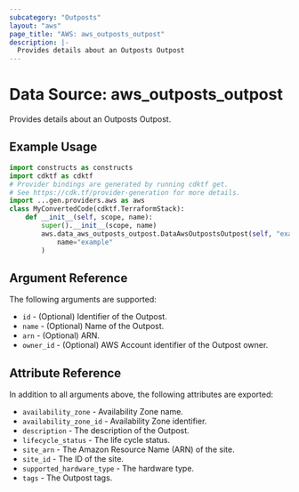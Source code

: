 ```yaml
---
subcategory: "Outposts"
layout: "aws"
page_title: "AWS: aws_outposts_outpost"
description: |-
  Provides details about an Outposts Outpost
---
```


# Data Source: aws_outposts_outpost

Provides details about an Outposts Outpost.

## Example Usage

```python
import constructs as constructs
import cdktf as cdktf
# Provider bindings are generated by running cdktf get.
# See https://cdk.tf/provider-generation for more details.
import ...gen.providers.aws as aws
class MyConvertedCode(cdktf.TerraformStack):
    def __init__(self, scope, name):
        super().__init__(scope, name)
        aws.data_aws_outposts_outpost.DataAwsOutpostsOutpost(self, "example",
            name="example"
        )
```

## Argument Reference

The following arguments are supported:

* `id` - (Optional) Identifier of the Outpost.
* `name` - (Optional) Name of the Outpost.
* `arn` - (Optional) ARN.
* `owner_id` - (Optional) AWS Account identifier of the Outpost owner.

## Attribute Reference

In addition to all arguments above, the following attributes are exported:

* `availability_zone` - Availability Zone name.
* `availability_zone_id` - Availability Zone identifier.
* `description` - The description of the Outpost.
* `lifecycle_status` - The life cycle status.
* `site_arn` - The Amazon Resource Name (ARN) of the site.
* `site_id` - The ID of the site.
* `supported_hardware_type` - The hardware type.
* `tags` - The Outpost tags.

<!-- cache-key: cdktf-0.17.0-pre.15 input-e24936f2454da0638a0d39f310e2b418013b74f5d21e3650eac5ae938b1fc93a -->